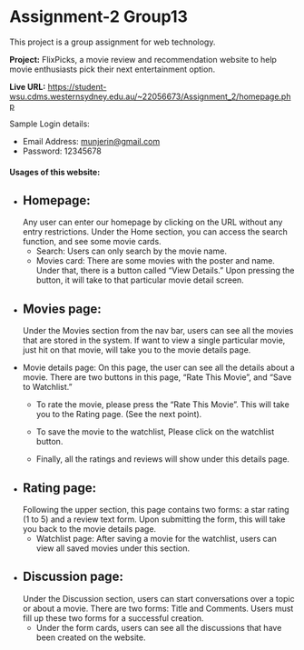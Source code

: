 # Assignment-2 Group13
This project is a group assignment for web technology.

<b>Project:</b> FlixPicks, a movie review and recommendation website to help movie enthusiasts pick their next entertainment option.

<b>Live URL:</b> https://student-wsu.cdms.westernsydney.edu.au/~22056673/Assignment_2/homepage.php

Sample Login details: 

- Email Address: munjerin@gmail.com
- Password: 12345678

<h4>Usages of this website:</h4>

* <h2>Homepage:</h2> Any user can enter our homepage by clicking on the URL without any entry restrictions. Under the Home section, you can access the search function, and see some movie cards.

  - Search: Users can only search by the movie name.
  - Movies card: There are some movies with the poster and name. Under that, there is a button called “View Details.” Upon pressing the button, it will take to that particular movie detail screen.

* <h2>Movies page:</h2> Under the Movies section from the nav bar, users can see all the movies that are stored in the system. If want to view a single particular movie, just hit on that movie, will take you to the movie details page.
* Movie details page: On this page, the user can see all the details about a movie. There are two buttons in this page, “Rate This Movie”, and “Save to Watchlist.” 

  - To rate the movie, please press the “Rate This Movie”. This will take you to the Rating page. (See the next point). 
  - To save the movie to the watchlist, Please click on the watchlist button.

  - Finally, all the ratings and reviews will show under this details page.

* <h2>Rating page:</h2> Following the upper section, this page contains two forms: a star rating (1 to 5) and a review text form. Upon submitting the form, this will take you back to the movie details page.

  - Watchlist page: After saving a movie for the watchlist, users can view all saved movies under this section.

* <h2>Discussion page:</h2> Under the Discussion section, users can start conversations over a topic or about a movie. There are two forms: Title and Comments. Users must fill up these two forms for a successful creation.

   - Under the form cards, users can see all the discussions that have been created on the website.




